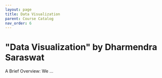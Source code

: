 ```yaml
---
layout: page
title: Data Visualization
parent: Course Catalog
nav_order: 6
---
```


# "Data Visualization" by Dharmendra Saraswat

A Brief Overview:
We ...
